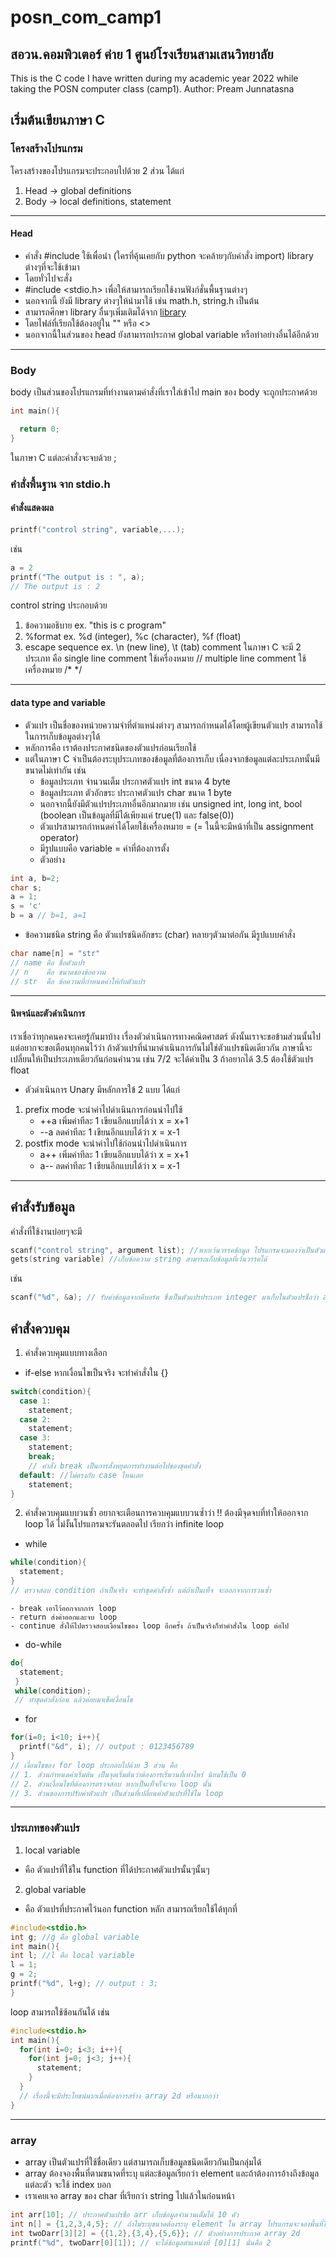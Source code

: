 # posn_com_camp1 
## สอวน.คอมพิวเตอร์ ค่าย 1 ศูนย์โรงเรียนสามเสนวิทยาลัย
This is the C code I have written during my academic year 2022 while taking the POSN computer class (camp1).
Author: Pream Junnatasna

## เริ่มต้นเขียนภาษา C
### โครงสร้างโปรแกรม

โครงสร้างของโปรแกรมจะประกอบไปด้วย 2 ส่วน ได้แก่
1. Head -> global definitions
2. Body -> local definitions, statement
---
#### Head
- คำสั่ง #include ใช้เพื่อนำ (ใครที่คุ้นเคยกับ python จะคล้ายๆกับคำสั่ง import) library ต่างๆที่จะใช้เข้ามา
- โดยทั่วไปจะสั่ง 
- #include <stdio.h> เพื่อให้สามารถเรียกใช้งานฟังก์ชั่นพื้นฐานต่างๆ
- นอกจากนี้ ยังมี library ต่างๆให้นำมาใช้ เช่น math.h, string.h เป็นต้น
- สามารถศึกษา library อื่นๆเพิ่มเติมได้จาก [library](https://cplusplus.com/)
- โดยไฟล์ที่เรียกใช้ต้องอยู่ใน "" หรือ <>
- นอกจากนี้ในส่วนของ head ยังสามารถประกาศ global variable หรือทำอย่างอื่นได้อีกด้วย
---
### Body
body เป็นส่วนของโปรแกรมที่ทำงานตามคำสั่งที่เราใส่เข้าไป 
main ของ body จะถูกประกาศด้วย
```c
int main(){

  return 0;
}
```
ในภาษา C แต่ละคำสั่งจะจบด้วย ; 

### คำสั่งพื้นฐาน จาก stdio.h
#### คำสั่งแสดงผล
```c
printf("control string", variable,...);
```
เช่น
```c
a = 2
printf("The output is : ", a);
// The output is : 2
```
control string ประกอบด้วย 
1. ข้อความอธิบาย ex. "this is c program"
2. %format ex. %d (integer), %c (character), %f (float)
3. escape sequence ex. \n (new line), \t (tab)
comment ในภาษา C จะมี 2 ประเภท คือ
   single line comment ใช้เครื่องหมาย //
   multiple line comment ใช้เครื่องหมาย /* */
---
#### data type and variable
- ตัวแปร เป็นชื่อของหน่วยความจำที่ตำแหน่งต่างๆ สามารถกำหนดได้โดยผู้เขียนตัวแปร สามารถใช้ในการเก็บข้อมูลต่างๆได้
- หลักการคือ เราต้องประกาศชนิดของตัวแปรก่อนเรียกใช้
- แต่ในภาษา C จำเป็นต้องระบุประเภทของข้อมูลที่ต้องการเก็บ เนื่องจากข้อมูลแต่ละประเภทนั้นมีขนาดไม่เท่ากัน เช่น
    - ข้อมูลประเภท จำนวนเต็ม ประกาศตัวแปร int  ขนาด 4 byte 
    - ข้อมูลประเภท ตัวอักขระ  ประกาศตัวแปร char ขนาด 1 byte
    - นอกจากนี้ยังมีตัวแปรประเภทอื่นอีกมากมาย เช่น unsigned int, long int, bool (boolean เป็นข้อมูลที่มีได้เพียงแค่ true(1) และ false(0))
    - ตัวแปรสามารถกำหนดค่าได้โดยใช้เครื่องหมาย = (= ในนี้จะมีหน้าที่เป็น assignment operator)
    - มีรูปแบบคือ variable = ค่าที่ต้องการตั้ง
    - ตัวอย่าง
```c
int a, b=2;
char s;
a = 1;
s = 'c'
b = a // b=1, a=1
```
- ข้อความชนิด string คือ ตัวแปรชนิดอักขระ (char) หลายๆตัวมาต่อกัน มีรูปแบบคำสั่ง
```c
char name[n] = "str"
// name คือ ชื่อตัวแปร
// n    คือ ขนาดของข้อความ
// str  คือ ข้อความที่กำหนดค่าให้กับตัวแปร
```
---
#### นิพจน์และตัวดำเนินการ
 เราเชื่อว่าทุกคนคงจะเคยรู้กันมาบ้าง เรื่องตัวดำเนินการทางคณิตศาสตร์ ดังนั้นเราจะขอข้ามส่วนนั้นไป  แต่อยากจะขอเตือนทุกคนไว้ว่า ถ้าตัวแปรที่นำมาดำเนินการกันไม่ใช่ตัวแปรชนิดเดียวกัน ภาษานี้จะเปลี่ยนให้เป็นประเภทเดียวกันก่อนคำนวน เช่น 7/2 จะได้ค่าเป็น 3 ถ้าอยากได้ 3.5 ต้องใช้ตัวแปร float
 
- ตัวดำเนินการ Unary
มีหลักการใข้ 2 แบบ ได้แก่
1. prefix mode จะนำค่าไปดำเนินการก่อนนำไปใช้
   - ++a  เพิ่มค่าทีละ 1 เขียนอีกแบบได้ว่า x = x+1
   - --a  ลดค่าทีละ  1 เขียนอีกแบบได้ว่า x = x-1
2. postfix mode จะนำค่าไปใช้ก่อนนำไปดำเนินการ
   - a++  เพิ่มค่าทีละ 1 เขียนอีกแบบได้ว่า x = x+1
   - a--  ลดค่าทีละ  1 เขียนอีกแบบได้ว่า x = x-1
---

## คำสั่งรับข้อมูล
คำสั่งที่ใช้งานบ่อยๆจะมี 
```c
scanf("control string", argument list); //หากเว้นวรรคข้อมูล โปรแกรมจะมองว่าเป็นตัวแปรมากกว่า 1 ตัว 
gets(string variable) //เก็บข้อความ string สามารถเก็บข้อมูลที่เว้นวรรคได้
```
เช่น
```c
scanf("%d", &a); // รับค่าข้อมูลจากคีบอร์ด ซึ่งเป็นตัวแปรประเภท integer มาเก็บในตัวแปรชื่อว่า a
```

## คำสั่งควบคุม
1. คำสั่งควบคุมแบบทางเลือก
  - if-else
    หากเงื่อนไขเป็นจริง จะทำคำสั่งใน {}
```c
switch(condition){
  case 1:
    statement;
  case 2:
    statement;
  case 3: 
    statement; 
    break;
    // คำสั่ง break เป็นการสั่งหยุดการทำงานต่อไปของชุดคำสั่ง
  default: //ไม่ตรงกับ case ไหนเลย
    statement;
}
```

2. คำสั่งควบคุมแบบวนซ้ำ
อยากจะเตือนการควบคุมแบบวนซ้ำว่า !! ต้องมีจุดจบที่ทำให้ออกจาก loop ได้ ไม่งั้นโปรแกรมจะรันตลอดไป เรียกว่า infinite loop
  - while
```c
while(condition){
  statement;
}
// ตรวจสอบ condition ถ้าเป็นจริง จะทำชุดคำสั่งซ้ำ แต่ถ้าเป็นเท็จ จะออกจากการวนซ้ำ
```
    - break เอาไว้ออกจากการ loop
    - return ส่งค่าออกและจบ loop
    - continue สั่งให้ไปตรวจสอบเงื่อนไขของ loop อีกครั้ง ถ้าเป็นจริงก็ทำคำสั่งใน loop ต่อไป
  - do-while
```c
do{
  statement;
 }
 while(condition);
 // ทำชุดคำสั่งก่อน แล้วค่อยมาเช็คเงื่อนไข
```
  - for
```c
for(i=0; i<10; i++){
  printf("&d", i); // output : 0123456789
}
// เงื่อนไขของ for loop ประกอบไปด้วย 3 ส่วน คือ
// 1. ส่วนกำหนดค่าเริ่มต้น เป็นจุดเริ่มต้นว่าต้องการเริ่มวนที่เท่าไหร่ นิยมใช้เป็น 0
// 2. ส่วนเงื่อนไขที่ต้องการตรวจสอบ หากเป็นเท็จก็จะจบ loop นั้น
// 3. ส่วนของการปรับค่าตัวแปร เป็นส่วนที่เปลี่ยนค่าตัวแปรที่ใช้ใน loop
```
---
### ประเภทของตัวแปร
1. local variable 
  - คือ ตัวแปรที่ใช้ใน function ที่ได้ประกาศตัวแปรนั้นๆนั้นๆ
2. global variable
  - คือ ตัวแปรที่ประกาศไว้นอก function หลัก สามารถเรียกใช้ได้ทุกที่

```c
#include<stdio.h>
int g; //g คือ global variable
int main(){
int l; //l คือ local variable
l = 1;
g = 2;
printf("%d", l+g); // output : 3;
}
```
loop สามารถใช้ซ้อนกันได้ เช่น
```c
#include<stdio.h>
int main(){
  for(int i=0; i<3; i++){
    for(int j=0; j<3; j++){
      statement;
    }
  }
  // เรื่องนี้จะมีประโยชน์มากเมื่อต้องการสร้าง array 2d หรือมากกว่า
}
```
---
### array
- array เป็นตัวแปรที่ใช้ชื่อเดียว แต่สามารถเก็บข้อมูลชนิดเดียวกันเป็นกลุ่มได้
- array ต้องจองพื้นที่ตามขนาดที่ระบุ แต่ละข้อมูลเรียกว่า element และถ้าต้องการอ้างถึงข้อมูลแต่ละตัว จะใช้ index บอก
- เราเคยเจอ array ของ char ที่เรียกว่า string ไปแล้วในก่อนหน้า
```c
int arr[10]; // ประกาศตัวแปรชื่อ arr เก็บข้อมูลจำนวนเต็มได้ 10 คัว
int n[] = {1,2,3,4,5}; // ถ้าไม่ระบุขนาดต้องระบุ element ใน array โปรแกรมจะจองพื้นที่ให้เอง เช่นในที่นี้จองไว้ 5
int twoDarr[3][2] = {{1,2},{3,4},{5,6}}; // ตัวอย่างการประกาศ array 2d
printf("%d", twoDarr[0][1]); // จะได้ข้อมูลตำแหน่งที่ [0][1] นั่นคือ 2
```
